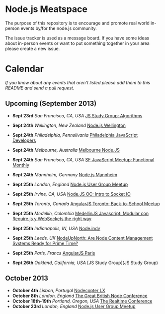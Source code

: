 Node.js Meatspace
==============

The purpose of this repository is to encourage and promote real world in-person events by/for the node.js community.

The issue tracker is used as a message board. If you have some ideas about in-person events or want to put something together in your area please create a new issue.

# Calendar

*If you know about any events that aren't listed please add them to this README and send a pull request.*

## Upcoming (September 2013)

* **Sept 23rd** *San Francisco, CA, USA* [JS Study Group: Algorithms](http://www.meetup.com/hackreactor/events/136865352/)

* **Sept 24th** *Wellington, New Zealand* [Node.js Wellington](http://www.meetup.com/Node-js-Wellington/events/136895152/)
* **Sept 24th** *Philadelphia, Pennsilvania* [Philadelphia JavaScript Developers](http://www.meetup.com/Philadelphia-JavaScript-Developers/events/133393712/)
* **Sept 24th** *Melbourne, Australia* [Melbourne Node.JS](http://www.meetup.com/MelbNodeJS/events/139384782/)
* **Sept 24th** *San Francisco, CA, USA* [SF JavaScript Meetup: Functional Monthly](http://www.meetup.com/jsmeetup/events/126589972/)
* **Sept 24th** *Mannheim, Germany* [Node.js Mannheim](http://www.meetup.com/node-js-Mannheim/events/139211042/)

* **Sept 25th** *London, England* [Node.js User Group Meetup](http://lnug.org/) 

* **Sept 25th** *Irvine, CA, USA* [Node.JS OC: Intro to Socket IO](http://www.meetup.com/Node-JS-OC/events/139944872/)
* **Sept 25th** *Toronto, Canada* [AngularJS Toronto: Back-to-School Meetup](http://www.meetup.com/AngularJS-Toronto/events/138537382/)
* **Sept 25th** *Medellín, Colombia* [MedellínJS Javascript: Modular con Require.js y WebSockets the right way](http://www.meetup.com/MedellinJS/events/140996762/)
* **Sept 25th** *Indianapolis, IN, USA* [Node.indy](http://www.meetup.com/Node-indy/events/119911552/)
* **Sept 25th** *Leeds, UK* [NodeUpNorth: Are Node Content Management Systems Ready for Prime Time?](http://www.meetup.com/NodeUpNorth/events/140469242/)
* **Sept 25th** *Paris, Francs* [AngularJS Paris](http://www.meetup.com/AngularJS-Paris/events/136217452/)

* **Sept 26th** *Oakland, California, USA* [JS Study Group](JS Study Group)


## October 2013

* **October 4th** *Lisbon, Portugal* [Nodecopter LX](http://nodecopter.pt/) 
* **October 8th** *London, England* [The Great British Node Conference](http://greatbritishnodeconf.co.uk/)
* **October 18th-19th** *Portland, Oregon, USA* [The Realtime Conference](http://2013.realtimeconf.com/) 
* **October 23rd** *London, England* [Node.js User Group Meetup](http://lnug.org/) 

